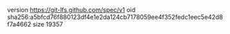 version https://git-lfs.github.com/spec/v1
oid sha256:a5bfcd76f880123df4e1e2da124cb7178059ee4f352fedc1eec5e42d8f7a4662
size 19357
